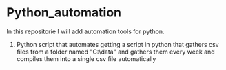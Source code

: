 # Python_automation
In this repositorie I will add automation tools for python.

1. Python script that automates getting a script in python that gathers csv files from a folder named "C:\data" and gathers them every week and compiles them into a single csv file automatically 

